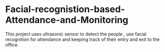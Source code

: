 # Facial-recognistion-based-Attendance-and-Monitoring
This project uses ultrasonic sensor to detect the people  , use facial recognition for attendance and keeping track of their entry and exit to the office. 
